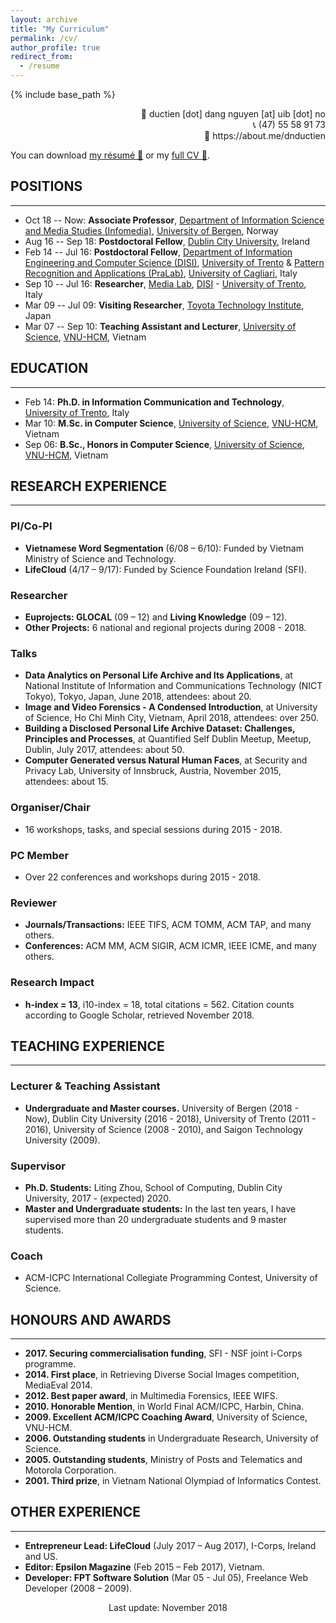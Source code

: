 ```yaml
---
layout: archive
title: "My Curriculum"
permalink: /cv/
author_profile: true
redirect_from:
  - /resume
---
```


{% include base_path %}

<div style="text-align: right">
&#128231; ductien [dot] dang nguyen [at] uib [dot] no<br/>
&#128222; (47) 55 58 91 73<br/>
&#128279; https://about.me/dnductien
</div>

You can download [my résumé &#128206;](link) or my [full CV &#128206;](link).

## POSITIONS
-------
- Oct 18 -- Now: **Associate Professor**, [Department of Information Science and Media Studies (Infomedia)](https://www.uib.no/en/infomedia), [University of Bergen](https://www.uib.no/en), Norway 
- Aug 16 -- Sep 18: **Postdoctoral Fellow**, [Dublin City University](https://www.dcu.ie/), Ireland
- Feb 14 -- Jul 16: **Postdoctoral Fellow**, [Department of Information Engineering and Computer Science (DISI)](https://www.disi.unitn.it/), [University of Trento](https://www.unitn.it/) & [Pattern Recognition and Applications (PraLab)](http://pralab.diee.unica.it/), [University of Cagliari](https://www.unica.it/), Italy
- Sep 10 -- Jul 16: **Researcher**, [Media Lab](http://mmlab.disi.unitn.it/), [DISI](https://www.disi.unitn.it/) - [University of Trento](https://www.unitn.it/), Italy
- Mar 09 -- Jul 09: **Visiting Researcher**, [Toyota Technology Institute](https://www.toyota-ti.ac.jp/english/), Japan
- Mar 07 -- Sep 10: **Teaching Assistant and Lecturer**, [University of Science](https://hcmus.edu.vn/), [VNU-HCM](http://en.vnuhcm.edu.vn/), Vietnam

## EDUCATION
-------
- Feb 14: **Ph.D. in Information Communication and Technology**, [University of Trento](https://www.unitn.it/), Italy
- Mar 10: **M.Sc. in Computer Science**, [University of Science](https://hcmus.edu.vn/), [VNU-HCM](http://en.vnuhcm.edu.vn/), Vietnam
- Sep 06: **B.Sc., Honors in Computer Science**, [University of Science](https://hcmus.edu.vn/), [VNU-HCM](http://en.vnuhcm.edu.vn/), Vietnam

## RESEARCH EXPERIENCE
-------

### PI/Co-PI
- **Vietnamese Word Segmentation** (6/08 – 6/10): Funded by Vietnam Ministry of Science and Technology.
- **LifeCloud** (4/17 – 9/17): Funded by Science Foundation Ireland (SFI).

### Researcher
- **Euprojects: GLOCAL** (09 – 12) and **Living Knowledge** (09 – 12). 
- **Other Projects:** 6 national and regional projects during 2008 - 2018.

### Talks
- **Data Analytics on Personal Life Archive and Its Applications**, at National Institute of Information and Communications Technology (NICT Tokyo), Tokyo, Japan, June 2018, attendees: about 20.
- **Image and Video Forensics - A Condensed Introduction**, at University of Science, Ho Chi Minh City, Vietnam, April 2018, attendees: over 250. 
- **Building a Disclosed Personal Life Archive Dataset: Challenges, Principles and Processes**, at Quantified Self Dublin Meetup, Meetup, Dublin, July 2017, attendees: about 50. 
- **Computer Generated versus Natural Human Faces**, at Security and Privacy Lab, University of Innsbruck, Austria, November 2015, attendees: about 15.

### Organiser/Chair
- 16 workshops, tasks, and special sessions during 2015 - 2018.

### PC Member
- Over 22 conferences and workshops during 2015 - 2018.

### Reviewer
- **Journals/Transactions:** IEEE TIFS, ACM TOMM, ACM TAP, and many others. 
- **Conferences:** ACM MM, ACM SIGIR, ACM ICMR, IEEE ICME, and many others.

### Research Impact
- **h-index = 13**, i10-index = 18, total citations = 562. Citation counts according to Google Scholar, retrieved November 2018.

## TEACHING EXPERIENCE
-------
### Lecturer & Teaching Assistant
- **Undergraduate and Master courses.** University of Bergen (2018 - Now), Dublin City University (2016 - 2018), University of Trento (2011 - 2016), University of Science (2008 - 2010), and Saigon Technology University (2009). 
 
### Supervisor
- **Ph.D. Students:** Liting Zhou, School of Computing, Dublin City University, 2017 - (expected) 2020.
- **Master and Undergraduate students:** In the last ten years, I have supervised more than 20 undergraduate students and 9 master students.

### Coach
- ACM-ICPC International Collegiate Programming Contest, University of Science.


## HONOURS AND AWARDS
------
- **2017. Securing commercialisation funding**, SFI - NSF joint i-Corps programme. 
- **2014. First place**, in Retrieving Diverse Social Images competition, MediaEval 2014. 
- **2012. Best paper award**, in Multimedia Forensics, IEEE WIFS.
- **2010. Honorable Mention**, in World Final ACM/ICPC, Harbin, China.
- **2009. Excellent ACM/ICPC Coaching Award**, University of Science, VNU-HCM. 
- **2006. Outstanding students** in Undergraduate Research, University of Science. 
- **2005. Outstanding students**, Ministry of Posts and Telematics and Motorola Corporation. 
- **2001. Third prize**, in Vietnam National Olympiad of Informatics Contest.


## OTHER EXPERIENCE
-------
- **Entrepreneur Lead: LifeCloud** (July 2017 – Aug 2017), I-Corps, Ireland and US.
- **Editor: Epsilon Magazine** (Feb 2015 – Feb 2017), Vietnam.
- **Developer: FPT Software Solution** (Mar 05 - Jul 05), Freelance Web Developer (2008 – 2009).

<!--## PERSONAL SKILLS
-------
### Languages
- **Vietnamese**, Mother tongue.
- **English**, Understanding: C1, Speaking: B2, Writing: B2.
- **Italian**, Understanding: A2, Speaking: A1, Writing: A1.

### Programming
- Multiple international awards in programming problem solving.
- Excellent level: C, C++, C#, Matlab, Pascal, Delphi.
- Good level: Python, PHP, Java, Perl, Javascript, Basic, Batch script.

### Tools and Libraries
- Excellent level: OpenCV, Keras, DIGITS, scikit-learn. 􏰁 
- Good level: LIRE, Image.NET.
- Others: Latex, Photoshop, Lightroom.-->

<center>Last update: November 2018</center>

